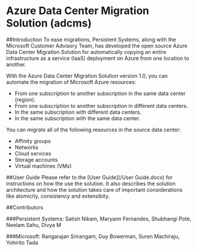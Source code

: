Azure Data Center Migration Solution (adcms)
============================================

##Introduction
To ease migrations, Persistent Systems, along with the Microsoft Customer Advisory Team, has developed the open source Azure Data Center Migration Solution for automatically copying an entire infrastructure as a service (IaaS) deployment on Azure from one location to another. 

With the Azure Data Center Migration Solution version 1.0, you can automate the migration of Microsoft Azure resources:

* From one subscription to another subscription in the same data center (region).
* From one subscription to another subscription in different data centers.
* In the same subscription with different data centers.
* In the same subscription with the same data center.

You can migrate all of the following resources in the source data center:

* Affinity groups
* Networks
* Cloud services
* Storage accounts 
* Virtual machines (VMs)

##User Guide
Please refer to the [User Guide](/User Guide.docx) for instructions on how the use the solution.
It also describes the solution architecture and how the solution takes care of important considerations like atomicity, consistency and extensibity.

##Contributors

###Persistent Systems: 
Satish Nikam, Maryann Fernandes, Shubhangi Pote, Neelam Sahu, Divya M

###Microsoft: 
Rangarajan Srirangam, Guy Bowerman, Suren Machiraju, Yohirito Tada